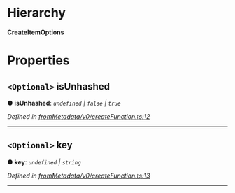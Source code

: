 

# Hierarchy

**CreateItemOptions**

# Properties

<a id="isunhashed"></a>

## `<Optional>` isUnhashed

**● isUnhashed**: *`undefined` \| `false` \| `true`*

*Defined in [fromMetadata/v0/createFunction.ts:12](https://github.com/polkadot-js/api/blob/3e755b9/packages/type-storage/src/fromMetadata/v0/createFunction.ts#L12)*

___
<a id="key"></a>

## `<Optional>` key

**● key**: *`undefined` \| `string`*

*Defined in [fromMetadata/v0/createFunction.ts:13](https://github.com/polkadot-js/api/blob/3e755b9/packages/type-storage/src/fromMetadata/v0/createFunction.ts#L13)*

___

